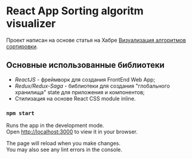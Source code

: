 # React App Sorting algoritm visualizer

Проект написан на основе статья на Хабре [Визуализация алгоритмов сортировки](https://habr.com/ru/company/domclick/blog/689064/).

## Основные использованные библиотеки

- *ReactJS* - фреймворк для создания FrontEnd Web App;
- *Redux/Redux-Saga* - библиотеки для создания "глобального хранилища" state для приложения и компонентов;
- Стилизация на основе React CSS module inline.

### `npm start`

Runs the app in the development mode.\
Open [http://localhost:3000](http://localhost:3000) to view it in your browser.

The page will reload when you make changes.\
You may also see any lint errors in the console.

